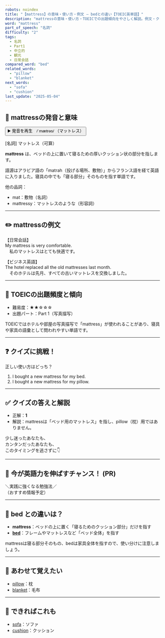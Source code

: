 ```yaml
---
robots: noindex
title: "【mattress】の意味・使い方・例文 ― bedとの違い【TOEIC英単語】"
description: "mattressの意味・使い方・TOEICでの出題傾向をやさしく解説。例文・クイズ付きでbedとの違いもわかりやすく学べます。"
word: "mattress"
part_of_speech: "名詞"
difficulty: "2"
tags:
  - 名詞
  - Part1
  - 中立的
  - 観光
  - 日常会話
compared_word: "bed"
related_words:
  - "pillow"
  - "blanket"
next_words:
  - "sofa"
  - "cushion"
last_update: "2025-05-04"
---
```


## 🔰 mattressの発音と意味

<button class="play-audio" onclick="playTTS('mattress')">
  <span class="play-audio-main">
    ▶️ 発音を再生　/ˈmætrəs/
  </span>
  <span class="play-audio-sub">
    （マットレス）
  </span>
</button>

[名詞] マットレス（可算）

**mattress** は、ベッドの上に置いて寝るための厚いクッション状の部分を指します。

語源はアラビア語の「matrah（投げる場所、敷物）」からフランス語を経て英語に入りました。寝具の中でも「寝る部分」そのものを指す単語です。

他の品詞：  
- mat：敷物（名詞）
- mattressy：マットレスのような（形容詞）

---

## ✏️ mattressの例文

【日常会話】  
My mattress is very comfortable.  
　私のマットレスはとても快適です。

【ビジネス英語】  
The hotel replaced all the old mattresses last month.  
　そのホテルは先月、すべての古いマットレスを交換しました。

---

## 🎯 TOEICの出題頻度と傾向

- 難易度：★★☆☆☆
- 出題パート：Part 1（写真描写）

TOEICではホテルや部屋の写真描写で「mattress」が使われることがあり、寝具や家具の語彙として問われやすい単語です。

---

## ❓ クイズに挑戦！

正しい使い方はどっち？

1. I bought a new mattress for my bed.  
2. I bought a new mattress for my pillow.

---

## ✅ クイズの答えと解説

- 正解：**1**
- 解説：mattressは「ベッド用のマットレス」を指し、pillow（枕）用ではありません。

少し迷ったあなたも、  
カンタンだったあなたも、  
このタイミングを逃さずに👇️

---

## 🚀 今が英語力を伸ばすチャンス！ (PR)

<div class="info-center">
＼実践に強くなる勉強法／<br>  
（おすすめ情報予定）
</div>

---

## 🤔  bed との違いは？

- **mattress**：ベッドの上に置く「寝るためのクッション部分」だけを指す
- **[bed](/word/bed)**：フレームやマットレスなど「ベッド全体」を指す

mattressは寝る部分そのもの、bedは家具全体を指すので、使い分けに注意しましょう。

---

## 🧩 あわせて覚えたい

- [pillow](/word/pillow)：枕
- [blanket](/word/blanket)：毛布

---

## 📖 できればこれも

- [sofa](/word/sofa)：ソファ
- [cushion](/word/cushion)：クッション

<!-- cvid: aid09_bid46 -->
